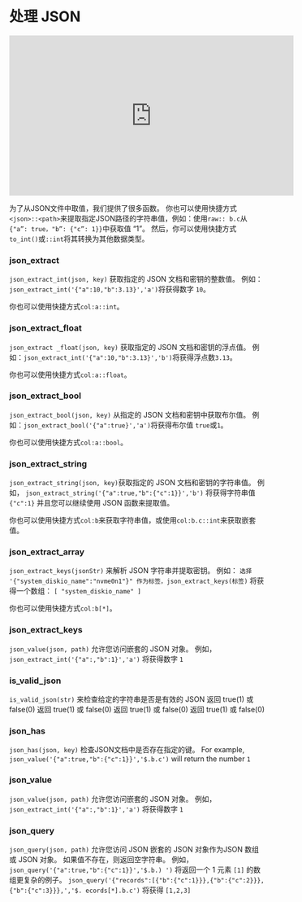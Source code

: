 

# 处理 JSON

<iframe width="560" height="315" src="https://www.youtube.com/embed/dTKr1-B5clg?si=c_WKLu3knUVaj53R" title="优酷视频播放器" frameborder="0" allow="accelerometer; autoplay; clipboard-write; encrypted-media; gyroscope; picture-in-picture; web-share" allowfullscreen></iframe>

为了从JSON文件中取值，我们提供了很多函数。 你也可以使用快捷方式`<json>::<path>`来提取指定JSON路径的字符串值，例如：使用`raw:: b.c`从`{"a”: true，"b”: {"c”: 1}}`中获取值 “1”。 然后，你可以使用快捷方式`to_int()`或`::int`将其转换为其他数据类型。

### json_extract

`json_extract_int(json, key)` 获取指定的 JSON 文档和密钥的整数值。 例如：`json_extract_int('{"a":10,"b":3.13}','a')`将获得数字 `10`。

你也可以使用快捷方式`col:a::int`。

### json_extract_float

`json_extract _float(json, key)` 获取指定的 JSON 文档和密钥的浮点值。 例如：`json_extract_int('{"a":10,"b":3.13}','b')`将获得浮点数`3.13`。

你也可以使用快捷方式`col:a::float`。

### json_extract_bool

`json_extract_bool(json, key)` 从指定的 JSON 文档和密钥中获取布尔值。 例如：`json_extract_bool('{"a":true}','a')`将获得布尔值 `true`或`1`。

你也可以使用快捷方式`col:a::bool`。

### json_extract_string

`json_extract_string(json, key)`获取指定的 JSON 文档和密钥的字符串值。 例如， `json_extract_string('{"a":true,"b":{"c":1}}','b')` 将获得字符串值 `{"c":1}` 并且您可以继续使用 JSON 函数来提取值。

你也可以使用快捷方式`col:b`来获取字符串值，或使用`col:b.c::int`来获取嵌套值。

### json_extract_array

`json_extract_keys(jsonStr)` 来解析 JSON 字符串并提取密钥。 例如： `选择 '{"system_diskio_name":"nvme0n1"}" 作为标签，json_extract_keys(标签)` 将获得一个数组： `[ "system_diskio_name" ]`

你也可以使用快捷方式`col:b[*]`。

### json_extract_keys

`json_value(json, path)` 允许您访问嵌套的 JSON 对象。 例如， `json_extract_int('{"a":,"b":1}','a')` 将获得数字 `1`

### is_valid_json

`is_valid_json(str)` 来检查给定的字符串是否是有效的 JSON 返回 true(1) 或 false(0) 返回 true(1) 或 false(0) 返回 true(1) 或 false(0) 返回 true(1) 或 false(0)

### json_has

`json_has(json, key)` 检查JSON文档中是否存在指定的键。 For example, `json_value('{"a":true,"b":{"c":1}}','$.b.c')` will return the number `1`

### json_value

`json_value(json, path)` 允许您访问嵌套的 JSON 对象。 例如， `json_extract_int('{"a":,"b":1}','a')` 将获得数字 `1`

### json_query

`json_query(json, path)` 允许您访问 JSON 嵌套的 JSON 对象作为JSON 数组或 JSON 对象。 如果值不存在，则返回空字符串。 例如， `json_query('{"a":true,"b":{"c":1}}','$.b.) ')` 将返回一个 1 元素  `[1]` 的数组更复杂的例子。 `json_query('{"records":[{"b":{"c":1}}},{"b":{"c":2}}},{"b":{"c":3}}},','$. ecords[*].b.c')` 将获得 `[1,2,3]`